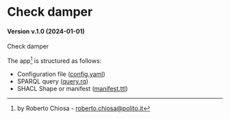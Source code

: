 # Check damper
#### Version v.1.0 (2024-01-01)
Check damper

The app[^1] is structured as follows:
- Configuration file ([config.yaml](config.yaml))
- SPARQL query ([query.rq](query.rq))
- SHACL Shape or manifest ([manifest.ttl](manifest.ttl))

[^1]: by Roberto Chiosa - roberto.chiosa@polito.it 
